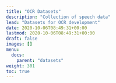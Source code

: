 ```yaml
---
title: "OCR Datasets"
description: "Collection of speech data"
lead: "Datasets for OCR development"
date: 2020-10-06T08:49:31+00:00
lastmod: 2020-10-06T08:49:31+00:00
draft: false
images: []
menu:
  docs:
    parent: "datasets"
weight: 301
toc: true
---
```


